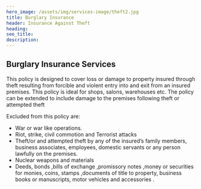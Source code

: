 ```yaml
---
hero_image: /assets/img/services-image/theft2.jpg
title: Burglary Insurance
header: Insurance Against Theft
heading:
seo_title:
description:
---
```


## Burglary Insurance Services
This policy is designed to cover loss or damage to property insured through theft resulting from forcible and violent entry into and exit from an insured premises. This policy is ideal for shops, salons, warehouses etc. The policy can be extended to include damage to the premises following theft or attempted theft

Excluded from this policy are:
<ul class="features-list">
<li><i class="fas fa-check"></i>War or war like operations.</li>
<li><i class="fas fa-check"></i>Riot, strike, civil commotion and Terrorist attacks</li>
<li><i class="fas fa-check"></i>
Theft/or and attempted theft by any of the insured’s family members, business associates, employees, domestic servants or any person lawfully on the premises.</li>
<li><i class="fas fa-check"></i>Nuclear weapons and materials</li>
<li><i class="fas fa-check"></i>
Deeds, bonds ,bills of exchange ,promissory notes ,money or securities for monies, coins, stamps ,documents of title to property, business books or manuscripts, motor vehicles and accessories .</li>
</ul>



